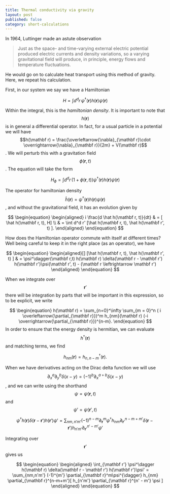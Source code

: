 ```yaml
---
title: Thermal conductivity via gravity
layout: post
published: false 
category: short-calculations
---
```


In 1964, Luttinger made an astute observation
> Just as the space- and time-varying external electric potential produced electric currents and density variations, so a varying gravitational field will produce, in principle, energy flows and temperature fluctuations.

He would go on to calculate heat transport using this method of gravity. Here, we repeat his calculation.

First, in our system we say we have a Hamiltonian 

$$
\begin{equation}
 H = \int d^d r \, \psi^\dagger(\mathbf r) h(\mathbf r) \psi(\mathbf r)
\end{equation}
$$

Within the integral, this is the _hamiltonian density_. It is important to note that $$h(\mathbf r)$$ is in general a differential operator. In fact, for a usual particle in a potential we will have $$h(\mathbf r) = \frac{\overleftarrow{\nabla}_{\mathbf r}\cdot  \overrightarrow{\nabla}_{\mathbf r}}{2m} + V(\mathbf r)$$. We will perturb this with a gravitation field $$\phi(\mathbf r, t)$$. The equation will take the form

$$
\begin{equation}
 H_\phi = \int d^d r \, (1 + \phi(\mathbf r, t)) \psi^\dagger(\mathbf r) h(\mathbf r) \psi(\mathbf r)
\end{equation}
$$

The operator for hamiltonian density $$\hat h(\mathbf r) = \psi^\dagger(\mathbf r) h(\mathbf r) \psi(\mathbf r)$$, and without the gravitational field, it has an evolution given by

$$
\begin{equation}
\begin{aligned}
i \frac{d \hat h(\mathbf r, t)}{dt} & = [ \hat h(\mathbf r, t), H] \\
 & = \int d^d r' [\hat h(\mathbf r, t), \hat h(\mathbf r', t) ].
\end{aligned}
\end{equation}
$$

How does the Hamiltonian operator commute with itself at different times? Well being careful to keep it in the right place (as an operator), we have

$$
\begin{equation}
\begin{aligned}[]
  [\hat h(\mathbf r, t), \hat h(\mathbf r', t) ] & = \psi^\dagger(\mathbf r,t) h(\mathbf r) \delta(\mathbf r - \mathbf r') h(\mathbf r')\psi(\mathbf r', t) - (\mathbf r \leftrightarrow \mathbf r')
\end{aligned}
\end{equation}
$$

When we integrate over $$\mathbf r'$$ there will be integration by parts that will be important in this expression, so to be explicit, we write

$$
\begin{equation}
h(\mathbf r) = \sum_{n=0}^\infty \sum_{m = 0}^n  ( i \overleftarrow{\partial_{\mathbf r}})^m h_{nm}(\mathbf r) (-i \overrightarrow{\partial_{\mathbf r}})^{n-m}.
\end{equation}
$$
In order to ensure that the energy density is hermitian, we can evaluate $$h^\dagger(\mathbf r)$$ and matching terms, we find

$$
h_{nm}(\mathbf r) = h_{n,n-m}^\dagger(\mathbf r).
$$

When we have derivatives acting on the Dirac delta function we will use $$\partial_x^a \partial_y^b \delta(x-y) = (-1)^b \partial_x^{a+b} \delta(x-y)$$, and we can write using the shorthand $$\psi = \psi(\mathbf r, t)$$ and $$\psi' = \psi(\mathbf r', t)$$

$$
\begin{equation}
 \psi^\dagger h(\mathbf r) \delta(\mathbf r - \mathbf r') h(\mathbf r')\psi'  =  
 \sum_{nm,n'm'} (-1)^{n-m} \partial_{\mathbf r}^m\psi^{\dagger} h_{nm} \partial_{\mathbf r'}^{n-m+m'} \delta(\mathbf r - \mathbf r') h_{n'm'} \partial_{\mathbf r'}^{n' - m'} \psi' 
\end{equation}
$$

Integrating over $$\mathbf r'$$ gives us

$$
\begin{equation}
\begin{aligned}
  \int_{\mathbf r'} \psi^\dagger h(\mathbf r) \delta(\mathbf r - \mathbf r') h(\mathbf r')\psi' = 
 \sum_{nm,n'm'} (-1)^{m'} \partial_{\mathbf r}^m\psi^{\dagger} h_{nm} \partial_{\mathbf r}^{n-m+m'}[ h_{n'm'} \partial_{\mathbf r}^{n' - m'} \psi ]
\end{aligned}
\end{equation}
$$